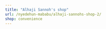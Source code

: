```yaml
---
title: "Alhaji Sannoh's shop"
url: /nyedehun-mababu/alhaji-sannohs-shop-2/
shop: convenience
---
```

